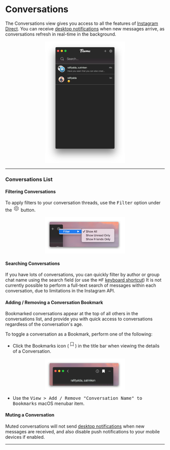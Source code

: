 # Conversations

The Conversations view gives you access to all the features of [Instagram Direct](https://help.instagram.com/400205900081854). You can receive [desktop notifications](/preferences/notifications.md) when new messages arrive, as conversations refresh in real-time in the background.

<p style="text-align: center; margin-top: 1em;"><img src="/views/assets/conversations.png" width="50%" height="50%" /></p>

<hr />

### Conversations List

#### Filtering Conversations

To apply filters to your conversation threads, use the <kbd>Filter</kbd> option under the <img src="/views/assets/settings.png" width="20" height="20" /> button.

<p style="text-align: center; margin-top: 1em;"><img src="/views/assets/conversations-filtering.png" width="50%" height="50%" /></p>

#### Searching Conversations

If you have lots of conversations, you can quickly filter by author or group chat name using the search field (or use the <kbd>⌘F</kbd> [keyboard shortcut](/misc/keyboard-shortcuts.md)) It is not currently possible to perform a full-text search of messages within each conversation, due to limitations in the Instagram API.

#### Adding / Removing a Conversation Bookmark

Bookmarked conversations appear at the top of all others in the conversations list, and provide you with quick access to conversations regardless of the conversation's age.

To toggle a conversation as a Bookmark, perform one of the following: 

- Click the Bookmarks icon (<img src="/views/assets/bookmark.png" width="20" height="20" />) in the title bar when viewing the details of a Conversation.

<p style="text-align: center; margin-top: 1em;"><img src="/views/assets/conversation-bookmark-toggle.png" width="50%" height="50%" /></p>

- Use the <kbd>View > Add / Remove "Conversation Name" to Bookmarks</kbd> macOS menubar item.

#### Muting a Conversation

Muted conversations will not send [desktop notifications](/preferences/notifications.md) when new messages are received, and also disable push notifications to your mobile devices if enabled.

<hr />





